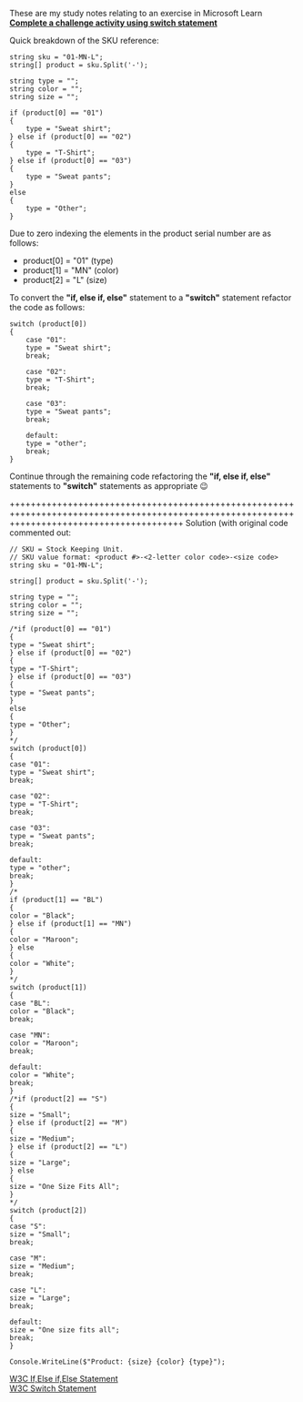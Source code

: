 These are my study notes relating to  an exercise in Microsoft Learn<br> <b><a href="https://learn.microsoft.com/en-gb/training/modules/csharp-switch-case/3-challenge">Complete a challenge activity using switch statement</a></b> 


Quick breakdown of the SKU reference:<br>
    
    string sku = "01-MN-L";
    string[] product = sku.Split('-');

    string type = "";
    string color = "";
    string size = "";

    if (product[0] == "01")
    {
        type = "Sweat shirt";
    } else if (product[0] == "02")
    {
        type = "T-Shirt";
    } else if (product[0] == "03")
    {
        type = "Sweat pants";
    }
    else
    {
        type = "Other";
    }
    

Due to zero indexing the elements in the product serial number are as follows:
* product[0] = "01" (type)
* product[1] = "MN" (color)
* product[2] = "L"  (size)

To convert the <b>"if, else if, else"</b> statement to a <b>"switch"</b> statement refactor the code as follows:

    switch (product[0])
    {
        case "01":
        type = "Sweat shirt";
        break;

        case "02":
        type = "T-Shirt";
        break;
	
        case "03":
        type = "Sweat pants";
        break;
	
        default:
        type = "other";
        break;
    }

Continue through the remaining code refactoring the <b>"if, else if, else"</b> statements to <b>"switch"</b> statements as appropriate :wink: 


+++++++++++++++++++++++++++++++++++++++++++++++++++++++++++++++++++++++++++++++++++++++++++++++++++++++++++++++++++++++++++++++++++++++++++++
Solution (with original code commented out:<br>


    // SKU = Stock Keeping Unit. 
    // SKU value format: <product #>-<2-letter color code>-<size code>
    string sku = "01-MN-L";

    string[] product = sku.Split('-');

    string type = "";
    string color = "";
    string size = "";

    /*if (product[0] == "01")
    {
    type = "Sweat shirt";
    } else if (product[0] == "02")
    {
    type = "T-Shirt";
    } else if (product[0] == "03")
    {
    type = "Sweat pants";
    }
    else
    {
    type = "Other";
    }
    */
    switch (product[0])
    {
    case "01":
    type = "Sweat shirt";
    break;

    case "02":
    type = "T-Shirt";
    break;
	
    case "03":
    type = "Sweat pants";
    break;
	
    default:
    type = "other";
    break;
    }
    /*
    if (product[1] == "BL")
    {
    color = "Black";
    } else if (product[1] == "MN")
    {
    color = "Maroon";
    } else
    {
    color = "White";
    }
    */
    switch (product[1])
    {
    case "BL":
    color = "Black";
    break;

    case "MN":
    color = "Maroon";
    break;

    default:
    color = "White";
    break;
    }
    /*if (product[2] == "S")
    {
    size = "Small";
    } else if (product[2] == "M")
    {
    size = "Medium";
    } else if (product[2] == "L")
    {
    size = "Large";
    } else
    {
    size = "One Size Fits All";
    }
    */
    switch (product[2])
    {
    case "S":
    size = "Small";
    break;

    case "M":
    size = "Medium";
    break;
	
    case "L":
    size = "Large";
    break;
	
    default:
    size = "One size fits all";
    break;
    }

    Console.WriteLine($"Product: {size} {color} {type}");

<a href="https://www.w3schools.com/cs/cs_conditions_elseif.php">W3C If,Else if,Else Statement</a><br>
<a href="https://www.w3schools.com/cs/cs_switch.php">W3C Switch Statement</a>
